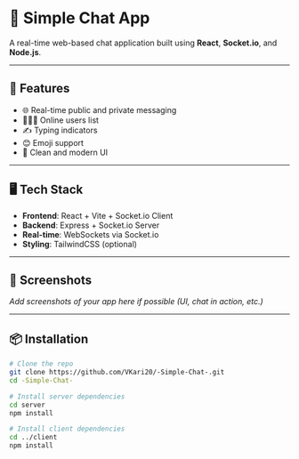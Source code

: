 # 💬 Simple Chat App

A real-time web-based chat application built using **React**, **Socket.io**, and **Node.js**.

---

## 🚀 Features

- 🌐 Real-time public and private messaging
- 🧑‍🤝‍🧑 Online users list
- ✍️ Typing indicators
- 😊 Emoji support
- 🧼 Clean and modern UI

---

## 🖥️ Tech Stack

- **Frontend**: React + Vite + Socket.io Client
- **Backend**: Express + Socket.io Server
- **Real-time**: WebSockets via Socket.io
- **Styling**: TailwindCSS (optional)

---

## 📸 Screenshots

_Add screenshots of your app here if possible (UI, chat in action, etc.)_

---

## 📦 Installation

```bash
# Clone the repo
git clone https://github.com/VKari20/-Simple-Chat-.git
cd -Simple-Chat-

# Install server dependencies
cd server
npm install

# Install client dependencies
cd ../client
npm install


